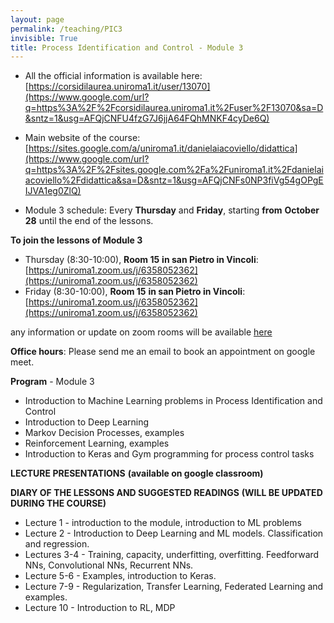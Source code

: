 ```yaml
---
layout: page
permalink: /teaching/PIC3
invisible: True
title: Process Identification and Control - Module 3
---
```


-   All the official information is available here: [https://corsidilaurea.uniroma1.it/user/13070](https://www.google.com/url?q=https%3A%2F%2Fcorsidilaurea.uniroma1.it%2Fuser%2F13070&sa=D&sntz=1&usg=AFQjCNFU4fzG7J6jjA64FQhMNKF4cyDe6Q)
    
-   Main website of the course: [https://sites.google.com/a/uniroma1.it/danielaiacoviello/didattica](https://www.google.com/url?q=https%3A%2F%2Fsites.google.com%2Fa%2Funiroma1.it%2Fdanielaiacoviello%2Fdidattica&sa=D&sntz=1&usg=AFQjCNFs0NP3fiVg54gOPgEIJVA1eg0ZlQ)
    
-   Module 3 schedule: Every **Thursday** and **Friday**, starting **from** **October 28** until the end of the lessons. 

**To join the lessons of Module 3**

- Thursday (8:30-10:00), **Room 15** **in san Pietro in Vincoli**: [https://uniroma1.zoom.us/j/6358052362](https://uniroma1.zoom.us/j/6358052362)
- Friday (8:30-10:00), **Room 15** **in san Pietro in Vincoli**: [https://uniroma1.zoom.us/j/6358052362](https://uniroma1.zoom.us/j/6358052362)

any information or update on zoom rooms will be available [here](https://www.ing.uniroma1.it/orario-delle-lezioni-e-aule)

**Office hours**: Please send me an email to book an appointment on google meet.

**Program** - Module 3
- Introduction to Machine Learning problems in Process Identification and Control
- Introduction to Deep Learning
- Markov Decision Processes, examples
- Reinforcement Learning, examples
- Introduction to Keras and Gym programming for process control tasks

**LECTURE PRESENTATIONS** **(available on google classroom)**

**DIARY OF THE LESSONS AND SUGGESTED READINGS** **(WILL BE UPDATED DURING THE COURSE)**
- Lecture 1 - introduction to the module, introduction to ML problems
- Lecture 2 - Introduction to Deep Learning and ML models. Classification and regression. 
- Lectures 3-4 - Training, capacity, underfitting, overfitting. Feedforward NNs, Convolutional NNs, Recurrent NNs. 
- Lecture 5-6 - Examples, introduction to Keras.
- Lecture 7-9 - Regularization, Transfer Learning, Federated Learning and examples.
- Lecture 10 - Introduction to RL, MDP

